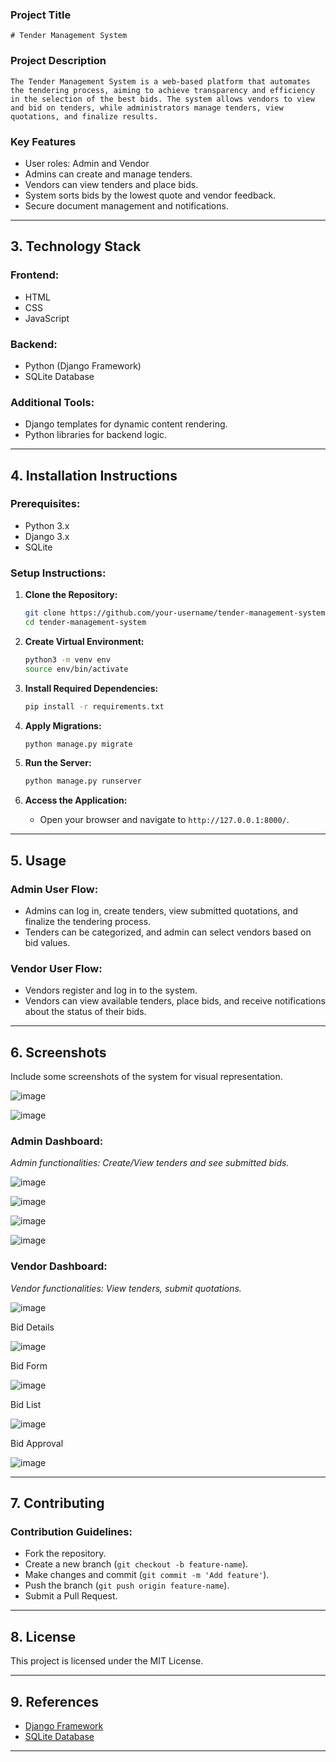 
### Project Title
```
# Tender Management System
```

### Project Description

```
The Tender Management System is a web-based platform that automates the tendering process, aiming to achieve transparency and efficiency in the selection of the best bids. The system allows vendors to view and bid on tenders, while administrators manage tenders, view quotations, and finalize results.
```

### Key Features
- User roles: Admin and Vendor
- Admins can create and manage tenders.
- Vendors can view tenders and place bids.
- System sorts bids by the lowest quote and vendor feedback.
- Secure document management and notifications.

---

## 3. **Technology Stack**

### Frontend:
- HTML
- CSS
- JavaScript

### Backend:
- Python (Django Framework)
- SQLite Database

### Additional Tools:
- Django templates for dynamic content rendering.
- Python libraries for backend logic.
  
---

## 4. **Installation Instructions**

### Prerequisites:
- Python 3.x
- Django 3.x
- SQLite

### Setup Instructions:

1. **Clone the Repository:**
   ```bash
   git clone https://github.com/your-username/tender-management-system.git
   cd tender-management-system
   ```

2. **Create Virtual Environment:**
   ```bash
   python3 -m venv env
   source env/bin/activate
   ```

3. **Install Required Dependencies:**
   ```bash
   pip install -r requirements.txt
   ```

4. **Apply Migrations:**
   ```bash
   python manage.py migrate
   ```

5. **Run the Server:**
   ```bash
   python manage.py runserver
   ```

6. **Access the Application:**
   - Open your browser and navigate to `http://127.0.0.1:8000/`.

---

## 5. **Usage**

### Admin User Flow:
- Admins can log in, create tenders, view submitted quotations, and finalize the tendering process.
- Tenders can be categorized, and admin can select vendors based on bid values.

### Vendor User Flow:
- Vendors register and log in to the system.
- Vendors can view available tenders, place bids, and receive notifications about the status of their bids.

---

## 6. **Screenshots**

Include some screenshots of the system for visual representation.

![image](https://github.com/user-attachments/assets/a30b09f2-e346-4edd-b06a-dd447727b4fa)

![image](https://github.com/user-attachments/assets/d98eaaeb-23a7-49f6-8a5f-b3177f7c5ba7)


### Admin Dashboard:

*Admin functionalities: Create/View tenders and see submitted bids.*

![image](https://github.com/user-attachments/assets/99087df2-7b8e-427c-884d-390a0d65a679)

![image](https://github.com/user-attachments/assets/15fbe744-4bd1-4ec2-b209-67c3389af666)

![image](https://github.com/user-attachments/assets/8d3d69c1-34e7-43d4-98c6-ee727bbf3c85)

![image](https://github.com/user-attachments/assets/70d89016-1c33-4e04-8d1e-1efc83d7fca1)



### Vendor Dashboard:
*Vendor functionalities: View tenders, submit quotations.*

![image](https://github.com/user-attachments/assets/18394b4f-286b-4f02-9458-4f4e73dcd43b)

Bid Details

![image](https://github.com/user-attachments/assets/fa6af959-2ad6-40c6-ba48-2b9e25927af1)

Bid Form

![image](https://github.com/user-attachments/assets/02e2945b-da9e-428d-8219-28a4d12b9bac)

Bid List

![image](https://github.com/user-attachments/assets/d8f46288-52e7-4028-b080-82c492ff299b)

Bid Approval

![image](https://github.com/user-attachments/assets/1d32fd8f-f2ad-4c6b-826f-fd830fb65f77)



---

## 7. **Contributing**

### Contribution Guidelines:

- Fork the repository.
- Create a new branch (`git checkout -b feature-name`).
- Make changes and commit (`git commit -m 'Add feature'`).
- Push the branch (`git push origin feature-name`).
- Submit a Pull Request.

---

## 8. **License**

This project is licensed under the MIT License.

---

## 9. **References**
- [Django Framework](https://www.djangoproject.com/)
- [SQLite Database](https://www.sqlite.org/index.html)
  
---

